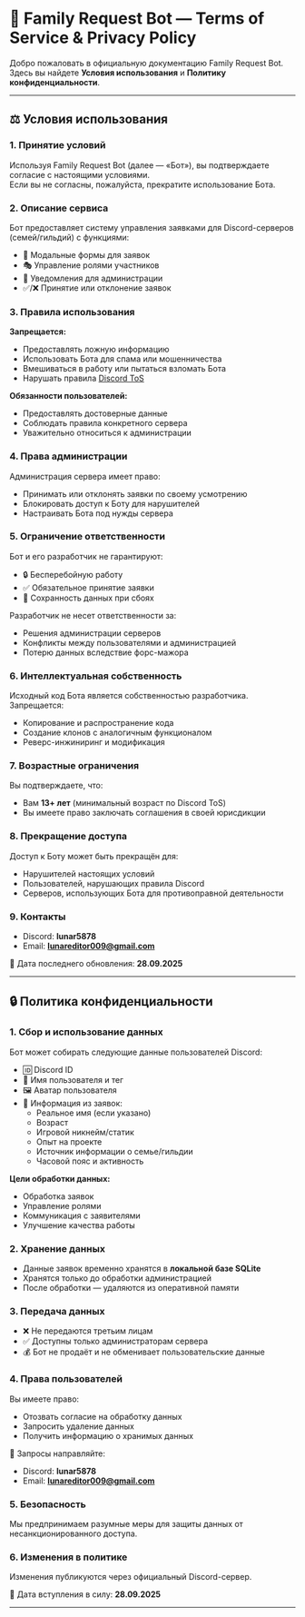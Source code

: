 # 📜 Family Request Bot — Terms of Service & Privacy Policy

Добро пожаловать в официальную документацию Family Request Bot.  
Здесь вы найдете **Условия использования** и **Политику конфиденциальности**.

---

## ⚖️ Условия использования

### 1. Принятие условий
Используя Family Request Bot (далее — «Бот»), вы подтверждаете согласие с настоящими условиями.  
Если вы не согласны, пожалуйста, прекратите использование Бота.

### 2. Описание сервиса
Бот предоставляет систему управления заявками для Discord-серверов (семей/гильдий) с функциями:
- 📝 Модальные формы для заявок  
- 🎭 Управление ролями участников  
- 🔔 Уведомления для администрации  
- ✅/❌ Принятие или отклонение заявок  

### 3. Правила использования

**Запрещается:**
- Предоставлять ложную информацию  
- Использовать Бота для спама или мошенничества  
- Вмешиваться в работу или пытаться взломать Бота  
- Нарушать правила [Discord ToS](https://discord.com/terms)  

**Обязанности пользователей:**
- Предоставлять достоверные данные  
- Соблюдать правила конкретного сервера  
- Уважительно относиться к администрации  

### 4. Права администрации
Администрация сервера имеет право:
- Принимать или отклонять заявки по своему усмотрению  
- Блокировать доступ к Боту для нарушителей  
- Настраивать Бота под нужды сервера  

### 5. Ограничение ответственности
Бот и его разработчик не гарантируют:
- 🔒 Бесперебойную работу  
- ✅ Обязательное принятие заявки  
- 💾 Сохранность данных при сбоях  

Разработчик не несет ответственности за:
- Решения администрации серверов  
- Конфликты между пользователями и администрацией  
- Потерю данных вследствие форс-мажора  

### 6. Интеллектуальная собственность
Исходный код Бота является собственностью разработчика.  
Запрещается:  
- Копирование и распространение кода  
- Создание клонов с аналогичным функционалом  
- Реверс-инжиниринг и модификация  

### 7. Возрастные ограничения
Вы подтверждаете, что:  
- Вам **13+ лет** (минимальный возраст по Discord ToS)  
- Вы имеете право заключать соглашения в своей юрисдикции  

### 8. Прекращение доступа
Доступ к Боту может быть прекращён для:
- Нарушителей настоящих условий  
- Пользователей, нарушающих правила Discord  
- Серверов, использующих Бота для противоправной деятельности  

### 9. Контакты
- Discord: **lunar5878**  
- Email: **lunareditor009@gmail.com**  

📅 Дата последнего обновления: **28.09.2025**

---

## 🔒 Политика конфиденциальности

### 1. Сбор и использование данных
Бот может собирать следующие данные пользователей Discord:
- 🆔 Discord ID  
- 👤 Имя пользователя и тег  
- 🖼️ Аватар пользователя  
- 📄 Информация из заявок:  
  - Реальное имя (если указано)  
  - Возраст  
  - Игровой никнейм/статик  
  - Опыт на проекте  
  - Источник информации о семье/гильдии  
  - Часовой пояс и активность  

**Цели обработки данных:**
- Обработка заявок  
- Управление ролями  
- Коммуникация с заявителями  
- Улучшение качества работы  

### 2. Хранение данных
- Данные заявок временно хранятся в **локальной базе SQLite**  
- Хранятся только до обработки администрацией  
- После обработки — удаляются из оперативной памяти  

### 3. Передача данных
- ❌ Не передаются третьим лицам  
- ✅ Доступны только администраторам сервера  
- 💰 Бот не продаёт и не обменивает пользовательские данные  

### 4. Права пользователей
Вы имеете право:
- Отозвать согласие на обработку данных  
- Запросить удаление данных  
- Получить информацию о хранимых данных  

📩 Запросы направляйте:  
- Discord: **lunar5878**  
- Email: **lunareditor009@gmail.com**  

### 5. Безопасность
Мы предпринимаем разумные меры для защиты данных от несанкционированного доступа.  

### 6. Изменения в политике
Изменения публикуются через официальный Discord-сервер.  

📅 Дата вступления в силу: **28.09.2025**

---